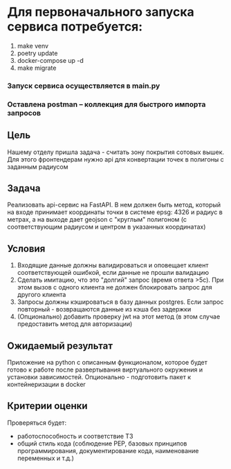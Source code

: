 # Для первоначального запуска сервиса потребуется:

1. make venv
2. poetry update
3. docker-compose up -d
4. make migrate

### Запуск сервиса осуществляется в main.py

### Оставлена postman – коллекция для быстрого импорта запросов

## Цель

Нашему отделу пришла задача - считать зону покрытия сотовых вышек. Для этого фронтендерам нужно api для конвертации
точек в полигоны с заданным радиусом

## Задача

Реализовать api-сервис на FastAPI. В нем должен быть метод, который на входе принимает координаты точки в системе epsg:
4326 и радиус в метрах, а на выходе дает geojson с "круглым" полигоном (с соответствующим радиусом и центром в указанных
координатах)

## Условия

1. Входящие данные должны валидироваться и оповещает клиент соответствующей ошибкой, если данные не прошли валидацию
2. Сделать имитацию, что это "долгий" запрос (время ответа >5с). При этом вызов с одного клиента не должен блокировать
   запрос для другого клиента
3. Запросы должны кэшироваться в базу данных postgres. Если запрос повторный - возвращаются данные из кэша без задержки
4. (Опционально) добавить проверку jwt на этот метод (в этом случае предоставить метод для авторизации)

## Ожидаемый результат

Приложение на python с описанным функционалом, которое будет готово к работе после развертывания виртуального окружения
и установки зависимостей. Опционально - подготовить пакет к контейнеризации в docker

## Критерии оценки

Проверяться будет:

- работоспособность и соответствие ТЗ
- общий стиль кода (соблюдение PEP, базовых принципов программирования, документирование кода, наименование переменных и
  т.д.)